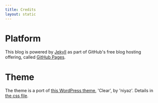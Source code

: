 ```yaml
---
title: Credits
layout: static
---
```


# Platform

This blog is powered by [Jekyll](https://github.com/mojombo/jekyll "GitHub repo for Jekyll project") as part of GitHub's free blog hosting offering, called [GitHub Pages](http://pages.github.com/).

# Theme

The theme is a port of [this WordPress theme](http://wordpress.org/extend/themes/clear "free 'Clear' WordPress theme"), 'Clear', by 'niyaz'. Details in [the css file](/css/clear.css).